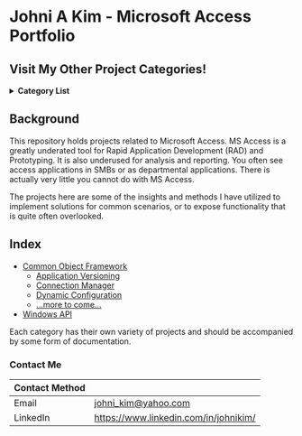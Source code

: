 # Johni A Kim - Microsoft Access Portfolio

## Visit My Other Project Categories!

<details><summary><strong>Category List</strong></summary> 
<br>

[Personal Projects](https://github.com/JohniAKim/PersonalProjects)
  - [Database Architecture and Modeling](https://github.com/JohniAKim/PersonalProjects/DBArchModeling)
  - [Documentation Samples](https://github.com/JohniAKim/PersonalProjects/DocSamples)
  - [Educational](https://github.com/JohniAKim/PersonalProjects/Educational)
  - [Health and Fitness](https://github.com/JohniAKim/PersonalProjects/HealthFitness)
  - [Microsoft Access](https://github.com/JohniAKim/PersonalProjects/MSAccess)
  - [Visualizations](https://github.com/JohniAKim/PersonalProjects/Visualizations)

</details>

## Background

This repository holds projects related to Microsoft Access. MS Access is a greatly underated tool for Rapid Application Development (RAD) and Prototyping.  It is also underused for analysis and reporting.  You often see access applications in SMBs or as departmental applications.  There is actually very little you cannot do with MS Access.

The projects here are some of the insights and methods I have utilized to implement solutions for common scenarios, or to expose functionality that is quite often overlooked.  

## Index

- [Common Object Framework]()
  - [Application Versioning]()
  - [Connection Manager]()
  - [Dynamic Configuration]()
  - [...more to come...]()
- [Windows API]()

Each category has their own variety of projects and should be accompanied by some form of documentation. 


### Contact Me

| Contact Method |  |
| --- | --- |
| Email | johni_kim@yahoo.com |
| LinkedIn | https://www.linkedin.com/in/johnikim/ |

